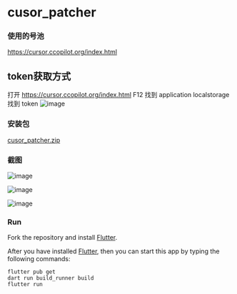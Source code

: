 # cusor_patcher

### 使用的号池
 https://cursor.ccopilot.org/index.html

 ## token获取方式
 打开 https://cursor.ccopilot.org/index.html  F12 找到 application localstorage 找到 token
 ![image](https://github.com/user-attachments/assets/12c008cc-71d7-4f39-a098-c09e43fc1687)


### 安装包
  [cusor_patcher.zip](https://raw.githubusercontent.com/xiaojia21190/cursor_patcher/refs/heads/main/buildouput/cursor_patcher.zip)

### 截图
![image](https://github.com/user-attachments/assets/1846528c-8535-44e5-8202-d6474a300f15)

![image](https://github.com/user-attachments/assets/4994aa90-3d86-452b-a602-e0841126775f)

![image](https://github.com/user-attachments/assets/6f959e17-3f55-45a6-9143-3ef7d328c6c9)




### Run

Fork the repository and install [Flutter](https://flutter.dev).

After you have installed [Flutter](https://flutter.dev), then you can start this app by typing the following commands:

```shell
flutter pub get
dart run build_runner build
flutter run
```

